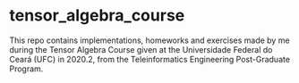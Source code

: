 # tensor_algebra_course
This repo contains implementations, homeworks and exercises made by me during the Tensor Algebra Course given at the Universidade Federal do Ceará (UFC) in 2020.2, from the Teleinformatics Engineering Post-Graduate Program.
